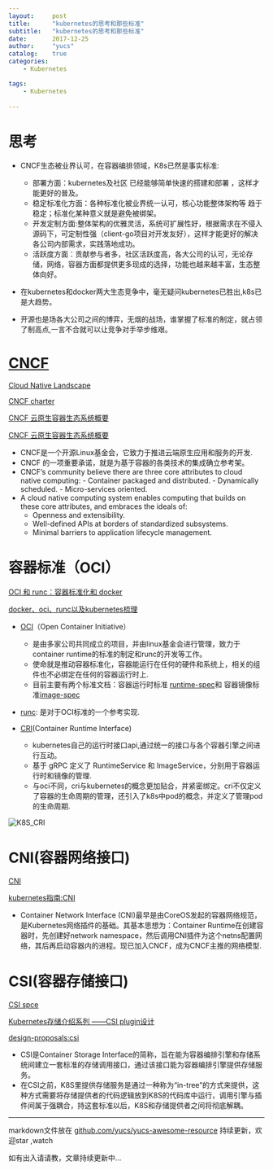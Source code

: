 ```yaml
---
layout:     post
title:      "kubernetes的思考和那些标准"
subtitle:   "kubernetes的思考和那些标准"
date:       2017-12-25
author:     "yucs"
catalog:    true
categories: 
	- Kubernetes

tags:
    - Kubernetes
     
---
```

 
# 思考
- CNCF生态被业界认可，在容器编排领域，K8s已然是事实标准:
   - 部署方面：kubernetes及社区 已经能够简单快速的搭建和部署 ，这样才能更好的普及。
   - 稳定标准化方面：各种标准化被业界统一认可，核心功能整体架构等 趋于稳定；标准化某种意义就是避免被绑架。
   - 开发定制方面:整体架构的优雅灵活，系统可扩展性好，根据需求在不侵入源码下，可定制性强（client-go项目对开发友好），这样才能更好的解决各公司内部需求，实践落地成功。   
   - 活跃度方面：贡献参与者多，社区活跃度高，各大公司的认可，无论存储，网络，容器方面都提供更多现成的选择，功能也越来越丰富，生态整体向好。


- 在kubernetes和docker两大生态竞争中，毫无疑问kubernetes已胜出,k8s已是大趋势。

- 开源也是场各大公司之间的博弈，无烟的战场，谁掌握了标准的制定，就占领了制高点,一言不合就可以让竞争对手举步维艰。



# [CNCF](https://www.cncf.io/)

[Cloud Native Landscape](https://github.com/cncf/landscape)

[CNCF charter](https://www.cncf.io/about/charter/)

[CNCF 云原生容器生态系统概要](http://dockone.io/article/3006)

[CNCF 云原生容器生态系统概要](http://cizixs.com/2017/12/30/cncf-cloud-native-landscape)

   - CNCF是一个开源Linux基金会，它致力于推进云端原生应用和服务的开发.
   - CNCF 的一项重要承诺，就是为基于容器的各类技术的集成确立参考架。
   - CNCF’s community believe there are three core attributes to cloud native computing:
    - Container packaged and distributed.
    - Dynamically scheduled.
    - Micro-services oriented.
   - A cloud native computing system enables computing that builds on these core attributes, and embraces the ideals of:
     - Openness and extensibility.
     - Well-defined APIs at borders of standardized subsystems.
     - Minimal barriers to application lifecycle management.



# 容器标准（OCI）
[OCI 和 runc：容器标准化和 docker](http://cizixs.com/2017/11/05/oci-and-runc)

[docker、oci、runc以及kubernetes梳理](http://www.cnblogs.com/xuxinkun/p/8036832.html)


 - [OCI](https://www.opencontainers.org/about)（Open Container Initiative）
   - 是由多家公司共同成立的项目，并由linux基金会进行管理，致力于container runtime的标准的制定和runc的开发等工作。
   - 使命就是推动容器标准化，容器能运行在任何的硬件和系统上，相关的组件也不必绑定在任何的容器运行时上.
   - 目前主要有两个标准文档：容器运行时标准 [runtime-spec](https://github.com/opencontainers/runtime-spec)和 容器镜像标准[image-spec](https://github.com/opencontainers/image-spec)

- [runc](https://github.com/opencontainers/runc): 是对于OCI标准的一个参考实现.

- [CRI](https://kubernetes.feisky.xyz/plugins/CRI.html)(Container Runtime Interface)
  - kubernetes自己的运行时接口api,通过统一的接口与各个容器引擎之间进行互动。
  -  基于 gRPC 定义了 RuntimeService 和 ImageService，分别用于容器运行时和镜像的管理.
  -  与oci不同，cri与kubernetes的概念更加贴合，并紧密绑定。cri不仅定义了容器的生命周期的管理，还引入了k8s中pod的概念，并定义了管理pod的生命周期.


![K8S_CRI](https://yucs.github.io/picture/K8S_CRI.png)

 
 


# CNI(容器网络接口)

 [CNI](https://github.com/containernetworking/cni)
 
 
 [kubernetes指南:CNI](https://kubernetes.feisky.xyz/network/cni/)
 
 - Container Network Interface (CNI)最早是由CoreOS发起的容器网络规范，是Kubernetes网络插件的基础。其基本思想为：Container Runtime在创建容器时，先创建好network namespace，然后调用CNI插件为这个netns配置网络，其后再启动容器内的进程。现已加入CNCF，成为CNCF主推的网络模型.



# CSI(容器存储接口)

[CSI spce](https://github.com/container-storage-interface/spec/blob/master/spec.md)

[Kubernetes存储介绍系列 ——CSI plugin设计](http://newto.me/k8s-csi-design/)

[design-proposals:csi](https://github.com/kubernetes/community/blob/master/contributors/design-proposals/storage/container-storage-interface.md)

- CSI是Container Storage Interface的简称，旨在能为容器编排引擎和存储系统间建立一套标准的存储调用接口，通过该接口能为容器编排引擎提供存储服务。
- 在CSI之前，K8S里提供存储服务是通过一种称为“in-tree”的方式来提供，这种方式需要将存储提供者的代码逻辑放到K8S的代码库中运行，调用引擎与插件间属于强耦合，持这套标准以后，K8S和存储提供者之间将彻底解耦。





----

markdown文件放在 [github.com/yucs/yucs-awesome-resource](https://github.com/yucs/yucs-awesome-resource) 持续更新，欢迎star ,watch

如有出入请请教，文章持续更新中...
